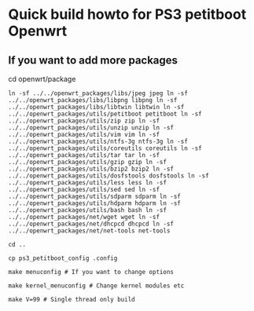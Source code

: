 # Quick build howto for PS3 petitboot Openwrt

## If you want to add more packages

cd openwrt/package

`ln -sf ../../openwrt_packages/libs/jpeg jpeg
ln -sf ../../openwrt_packages/libs/libpng libpng
ln -sf ../../openwrt_packages/libs/libtwin libtwin
ln -sf ../../openwrt_packages/utils/petitboot petitboot
ln -sf ../../openwrt_packages/utils/zip zip
ln -sf ../../openwrt_packages/utils/unzip unzip
ln -sf ../../openwrt_packages/utils/vim vim
ln -sf ../../openwrt_packages/utils/ntfs-3g ntfs-3g
ln -sf ../../openwrt_packages/utils/coreutils coreutils
ln -sf ../../openwrt_packages/utils/tar tar
ln -sf ../../openwrt_packages/utils/gzip gzip
ln -sf ../../openwrt_packages/utils/bzip2 bzip2
ln -sf ../../openwrt_packages/utils/dosfstools dosfstools
ln -sf ../../openwrt_packages/utils/less less
ln -sf ../../openwrt_packages/utils/sed sed
ln -sf ../../openwrt_packages/utils/sdparm sdparm
ln -sf ../../openwrt_packages/utils/hdparm hdparm
ln -sf ../../openwrt_packages/utils/bash bash
ln -sf ../../openwrt_packages/net/wget wget
ln -sf ../../openwrt_packages/net/dhcpcd dhcpcd
ln -sf ../../openwrt_packages/net/net-tools net-tools`

`cd ..`

`cp ps3_petitboot_config .config`

`make menuconfig # If you want to change options`

`make kernel_menuconfig # Change kernel modules etc`

`make V=99 # Single thread only build`
